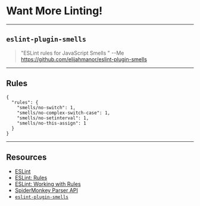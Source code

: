 # Want More Linting!

------

## `eslint-plugin-smells`

> "ESLint rules for JavaScript Smells " --Me https://github.com/elijahmanor/eslint-plugin-smells

------

## Rules

```
{
  "rules": {
    "smells/no-switch": 1,
    "smells/no-complex-switch-case": 1,
    "smells/no-setinterval": 1,
    "smells/no-this-assign": 1
  }
}
```

------

## Resources

* [ESLint](http://eslint.org/)
* [ESLint: Rules](http://eslint.org/docs/rules/)
* [ESLint: Working with Rules](http://eslint.org/docs/developer-guide/working-with-rules)
* [SpiderMonkey Parser API](https://developer.mozilla.org/en-US/docs/Mozilla/Projects/SpiderMonkey/Parser_API)
* [`eslint-plugin-smells`](https://github.com/elijahmanor/eslint-plugin-smells)
